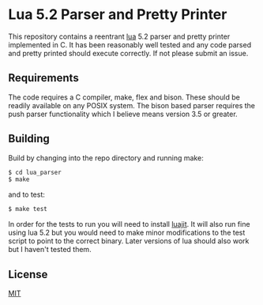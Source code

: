 Lua 5.2 Parser and Pretty Printer
=================================

This repository contains a reentrant [lua](https://www.lua.org) 5.2 parser and
pretty printer implemented in C.  It has been reasonably well tested and any
code parsed and pretty printed should execute correctly.  If not please submit
an issue.

Requirements
------------

The code requires a C compiler, make, flex and bison.  These should be readily
available on any POSIX system.  The bison based parser requires the push parser
functionality which I believe means version 3.5 or greater.

Building
--------

Build by changing into the repo directory and running make:

```bash
$ cd lua_parser
$ make
```
and to test:

```bash
$ make test
```
In order for the tests to run you will need to install
[luajit](https://luajit.org/).  It will also run fine using lua 5.2 but you
would need to make minor modifications to the test script to point to the correct
binary.  Later versions of lua should also work but I haven't tested them.

License
-------

[MIT](https://github.com/drjdn/lua_parser/blob/master/LICENSE.md)
